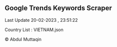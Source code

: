 

## Google Trends Keywords Scraper 
 
Last Update 20-02-2023 , 23:51:22

Country List :
VIETNAM.json



© Abdul Muttaqin 
